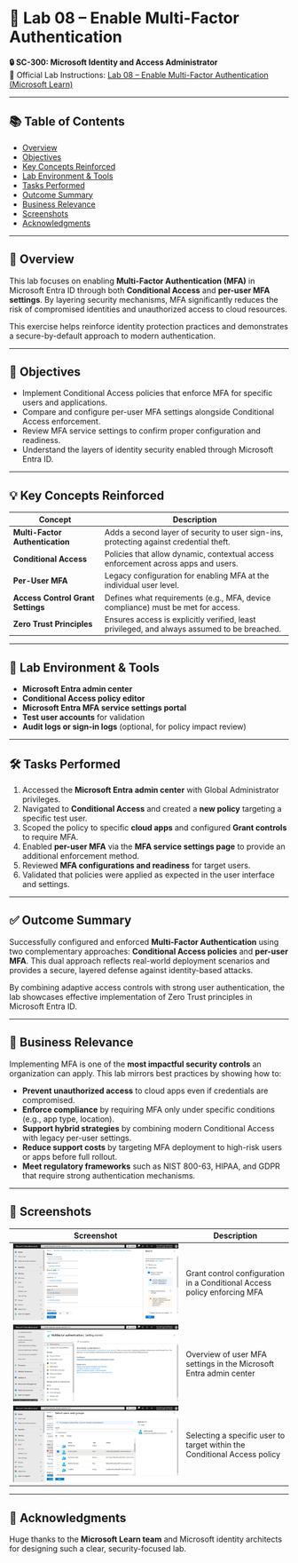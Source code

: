 # 🔐 Lab 08 – Enable Multi-Factor Authentication  
**🔒 SC-300: Microsoft Identity and Access Administrator**  
📄 Official Lab Instructions: [Lab 08 – Enable Multi-Factor Authentication (Microsoft Learn)](https://microsoftlearning.github.io/SC-300-Identity-and-Access-Administrator/Instructions/Labs/Lab_08_EnableAzureADMultiFactorAuthentication.html)

---

## 📚 Table of Contents

- [Overview](#overview)
- [Objectives](#objectives)
- [Key Concepts Reinforced](#key-concepts-reinforced)
- [Lab Environment & Tools](#lab-environment--tools)
- [Tasks Performed](#tasks-performed)
- [Outcome Summary](#outcome-summary)
- [Business Relevance](#business-relevance)
- [Screenshots](#screenshots)
- [Acknowledgments](#acknowledgments)

---

## 🧭 Overview

This lab focuses on enabling **Multi-Factor Authentication (MFA)** in Microsoft Entra ID through both **Conditional Access** and **per-user MFA settings**. By layering security mechanisms, MFA significantly reduces the risk of compromised identities and unauthorized access to cloud resources.

This exercise helps reinforce identity protection practices and demonstrates a secure-by-default approach to modern authentication.

---

## 🎯 Objectives

- Implement Conditional Access policies that enforce MFA for specific users and applications.
- Compare and configure per-user MFA settings alongside Conditional Access enforcement.
- Review MFA service settings to confirm proper configuration and readiness.
- Understand the layers of identity security enabled through Microsoft Entra ID.

---

## 💡 Key Concepts Reinforced

| Concept                             | Description                                                                                  |
|-------------------------------------|----------------------------------------------------------------------------------------------|
| **Multi-Factor Authentication**     | Adds a second layer of security to user sign-ins, protecting against credential theft.       |
| **Conditional Access**              | Policies that allow dynamic, contextual access enforcement across apps and users.            |
| **Per-User MFA**                    | Legacy configuration for enabling MFA at the individual user level.                          |
| **Access Control Grant Settings**   | Defines what requirements (e.g., MFA, device compliance) must be met for access.             |
| **Zero Trust Principles**           | Ensures access is explicitly verified, least privileged, and always assumed to be breached.  |

---

## 🧪 Lab Environment & Tools

- **Microsoft Entra admin center**
- **Conditional Access policy editor**
- **Microsoft Entra MFA service settings portal**
- **Test user accounts** for validation
- **Audit logs or sign-in logs** (optional, for policy impact review)

---

## 🛠️ Tasks Performed

1. Accessed the **Microsoft Entra admin center** with Global Administrator privileges.
2. Navigated to **Conditional Access** and created a **new policy** targeting a specific test user.
3. Scoped the policy to specific **cloud apps** and configured **Grant controls** to require MFA.
4. Enabled **per-user MFA** via the **MFA service settings page** to provide an additional enforcement method.
5. Reviewed **MFA configurations and readiness** for target users.
6. Validated that policies were applied as expected in the user interface and settings.

---

## ✅ Outcome Summary

Successfully configured and enforced **Multi-Factor Authentication** using two complementary approaches: **Conditional Access policies** and **per-user MFA**. This dual approach reflects real-world deployment scenarios and provides a secure, layered defense against identity-based attacks.

By combining adaptive access controls with strong user authentication, the lab showcases effective implementation of Zero Trust principles in Microsoft Entra ID.

---

## 💼 Business Relevance

Implementing MFA is one of the **most impactful security controls** an organization can apply. This lab mirrors best practices by showing how to:

- **Prevent unauthorized access** to cloud apps even if credentials are compromised.
- **Enforce compliance** by requiring MFA only under specific conditions (e.g., app type, location).
- **Support hybrid strategies** by combining modern Conditional Access with legacy per-user settings.
- **Reduce support costs** by targeting MFA deployment to high-risk users or apps before full rollout.
- **Meet regulatory frameworks** such as NIST 800-63, HIPAA, and GDPR that require strong authentication mechanisms.

---

## 📸 Screenshots

| Screenshot | Description |
|-----------|-------------|
| ![Grant MFA via Conditional Access](https://github.com/miadco/SC-300-Identity-and-Access-Labs/blob/main/08%20-%20Enable%20multi-factor%20authentication/screenshots/conditional-access-grant-require-mfa.png?raw=true) | Grant control configuration in a Conditional Access policy enforcing MFA |
| ![MFA Settings Overview](https://github.com/miadco/SC-300-Identity-and-Access-Labs/blob/main/08%20-%20Enable%20multi-factor%20authentication/screenshots/mfa-settings-overview.png?raw=true) | Overview of user MFA settings in the Microsoft Entra admin center |
| ![Select User for Policy](https://github.com/miadco/SC-300-Identity-and-Access-Labs/blob/main/08%20-%20Enable%20multi-factor%20authentication/screenshots/select-user-for-policy.png?raw=true) | Selecting a specific user to target within the Conditional Access policy |

---

## 🙏 Acknowledgments

Huge thanks to the **Microsoft Learn team** and Microsoft identity architects for designing such a clear, security-focused lab.  
